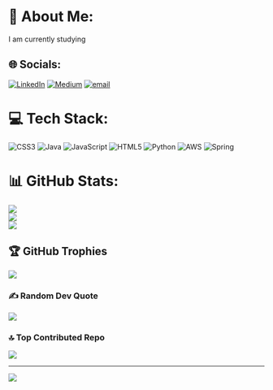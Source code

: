 # 💫 About Me:
I am currently studying


## 🌐 Socials:
[![LinkedIn](https://img.shields.io/badge/LinkedIn-%230077B5.svg?logo=linkedin&logoColor=white)](https://linkedin.com/in/www.linkedin.com/in/themayur ) [![Medium](https://img.shields.io/badge/Medium-12100E?logo=medium&logoColor=white)](https://medium.com/@https://medium.com/@babadoo) [![email](https://img.shields.io/badge/Email-D14836?logo=gmail&logoColor=white)](mailto:kunaalsinh1@gmail.com) 

# 💻 Tech Stack:
![CSS3](https://img.shields.io/badge/css3-%231572B6.svg?style=for-the-badge&logo=css3&logoColor=white) ![Java](https://img.shields.io/badge/java-%23ED8B00.svg?style=for-the-badge&logo=openjdk&logoColor=white) ![JavaScript](https://img.shields.io/badge/javascript-%23323330.svg?style=for-the-badge&logo=javascript&logoColor=%23F7DF1E) ![HTML5](https://img.shields.io/badge/html5-%23E34F26.svg?style=for-the-badge&logo=html5&logoColor=white) ![Python](https://img.shields.io/badge/python-3670A0?style=for-the-badge&logo=python&logoColor=ffdd54) ![AWS](https://img.shields.io/badge/AWS-%23FF9900.svg?style=for-the-badge&logo=amazon-aws&logoColor=white) ![Spring](https://img.shields.io/badge/spring-%236DB33F.svg?style=for-the-badge&logo=spring&logoColor=white)
# 📊 GitHub Stats:
![](https://github-readme-stats.vercel.app/api?username=thebabadoo&theme=dark&hide_border=false&include_all_commits=false&count_private=false)<br/>
![](https://nirzak-streak-stats.vercel.app/?user=thebabadoo&theme=dark&hide_border=false)<br/>
![](https://github-readme-stats.vercel.app/api/top-langs/?username=thebabadoo&theme=dark&hide_border=false&include_all_commits=false&count_private=false&layout=compact)

## 🏆 GitHub Trophies
![](https://github-profile-trophy.vercel.app/?username=thebabadoo&theme=radical&no-frame=false&no-bg=true&margin-w=4)

### ✍️ Random Dev Quote
![](https://quotes-github-readme.vercel.app/api?type=horizontal&theme=radical)

### 🔝 Top Contributed Repo
![](https://github-contributor-stats.vercel.app/api?username=thebabadoo&limit=5&theme=dark&combine_all_yearly_contributions=true)

---
[![](https://visitcount.itsvg.in/api?id=thebabadoo&icon=0&color=0)](https://visitcount.itsvg.in)

<!-- Proudly created with GPRM ( https://gprm.itsvg.in ) -->
